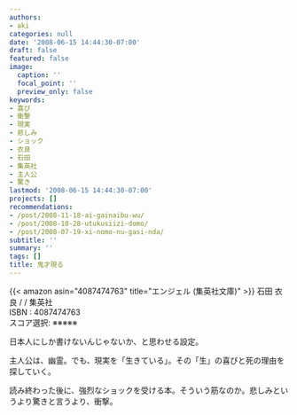 ```yaml
---
authors:
- aki
categories: null
date: '2008-06-15 14:44:30-07:00'
draft: false
featured: false
image:
  caption: ''
  focal_point: ''
  preview_only: false
keywords:
- 喜び
- 衝撃
- 現実
- 悲しみ
- ショック
- 衣良
- 石田
- 集英社
- 主人公
- 驚き
lastmod: '2008-06-15 14:44:30-07:00'
projects: []
recommendations:
- /post/2008-11-18-ai-gainaibu-wu/
- /post/2008-10-28-utukusiizi-domo/
- /post/2008-07-19-xi-nomo-nu-gasi-nda/
subtitle: ''
summary: ''
tags: []
title: 鬼才現る
---
```


{{< amazon asin="4087474763" title="エンジェル (集英社文庫)" >}}
石田 衣良 / / 集英社  
ISBN : 4087474763  
スコア選択: ※※※※※  
  
日本人にしか書けないんじゃないか、と思わせる設定。  
  
主人公は、幽霊。でも、現実を「生きている」。その「生」の喜びと死の理由を探していく。  
  
  
  
読み終わった後に、強烈なショックを受ける本。そういう筋なのか。悲しみというより驚きと言うより、衝撃。